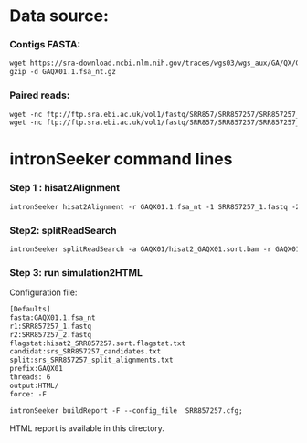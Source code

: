 Data source:
============

### Contigs FASTA: 

```diff
wget https://sra-download.ncbi.nlm.nih.gov/traces/wgs03/wgs_aux/GA/QX/GAQX01/GAQX01.1.fsa_nt.gz
gzip -d GAQX01.1.fsa_nt.gz
```

### Paired reads:

```diff
wget -nc ftp://ftp.sra.ebi.ac.uk/vol1/fastq/SRR857/SRR857257/SRR857257_1.fastq.gz
wget -nc ftp://ftp.sra.ebi.ac.uk/vol1/fastq/SRR857/SRR857257/SRR857257_2.fastq.gz

```

intronSeeker command lines
============================

### Step 1 : hisat2Alignment

```diff
intronSeeker hisat2Alignment -r GAQX01.1.fsa_nt -1 SRR857257_1.fastq -2 SRR857257_2.fastq --prefix GAQX01 -o GAQX01 -t 12
```

### Step2: splitReadSearch

```diff
intronSeeker splitReadSearch -a GAQX01/hisat2_GAQX01.sort.bam -r GAQX01.1.fsa_nt --prefix GAQX01 --output splitReadSearch_GAQX01
```

### Step 3: run simulation2HTML

Configuration file:

```diff
[Defaults]
fasta:GAQX01.1.fsa_nt
r1:SRR857257_1.fastq
r2:SRR857257_2.fastq
flagstat:hisat2_SRR857257.sort.flagstat.txt
candidat:srs_SRR857257_candidates.txt
split:srs_SRR857257_split_alignments.txt
prefix:GAQX01
threads: 6                
output:HTML/
force: -F
```


```diff
intronSeeker buildReport -F --config_file  SRR857257.cfg;

```

HTML report is available in this directory.
